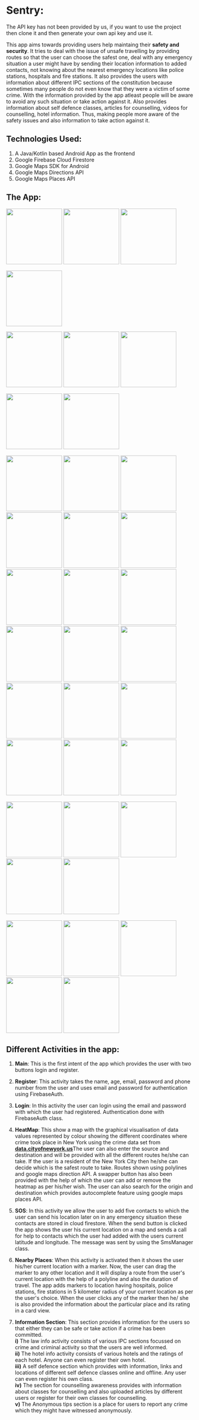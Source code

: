 # Sentry: 

The API key has not been provided by us, if you want to use the project then clone it and then generate your own api key and use it. 

  This app aims towards providing users help maintaing their **safety and security**. It tries to deal with the issue of unsafe travelling by providing routes so that the user can choose the safest one, deal with any emergency situation a user might have by sending their location information to added contacts, not knowing about the nearest emergency locations like police stations, hospitals and fire stations. It also provides the users with information about different IPC sections of the constitution because sometimes many people do not even know that they were a victim of some crime. With the information provided by the app atleast people will be aware to avoid any such situation or take action against it. Also provides information about self defence classes, articles for counselling, videos for counselling, hotel information. Thus, making people more aware of the safety issues and also information to take action against it.

## Technologies Used:

<ol>
  <li>A Java/Kotlin based Android App as the frontend</li>
  <li>Google Firebase Cloud Firestore</li>
  <li>Google Maps SDK for Android</li>
  <li>Google Maps Directions API</li>
  <li>Google Maps Places API</li>
</ol>

## The App:
<img src="https://user-images.githubusercontent.com/54111579/102006367-ab8bc100-3d46-11eb-96e3-8f5929b7a0fb.jpeg" width="150px"/> <img src="https://user-images.githubusercontent.com/54111579/102006372-b0e90b80-3d46-11eb-88f4-6adf63c4e078.jpeg" width="150px"/>
<img src="https://user-images.githubusercontent.com/54111579/102006374-b3e3fc00-3d46-11eb-8227-f3e2f56e2b80.jpeg" width="150px"/>

<img src="https://user-images.githubusercontent.com/54111579/102006421-058c8680-3d47-11eb-822c-c6ffa9173f97.jpeg" width="150px"/>

<img src="https://user-images.githubusercontent.com/54111579/102006382-bba3a080-3d46-11eb-8c6b-c4b81b8218ee.jpeg" width="150px"/> <img src="https://user-images.githubusercontent.com/54111579/102006383-be9e9100-3d46-11eb-8fd5-452018dd034f.jpeg" width="150px"/>
<img src="https://user-images.githubusercontent.com/54111579/102006386-c3634500-3d46-11eb-86fa-6d341e1316e2.jpeg" width="150px"/>


<img src="https://user-images.githubusercontent.com/54111579/101481732-a4963480-397b-11eb-9d07-1a68578d39c6.jpeg" width="150px"/> <img src="https://user-images.githubusercontent.com/54111579/101482540-e07dc980-397c-11eb-9c80-fc393dc17a38.jpeg" width="150px"/>

<img src="https://user-images.githubusercontent.com/54111579/102006836-1ab6e480-3d4a-11eb-9312-b1feb27fcbc8.jpeg" width="150px"/> <img src="https://user-images.githubusercontent.com/54111579/102006855-273b3d00-3d4a-11eb-8e97-0893cefbd538.jpeg" width="150px"/>
<img src="https://user-images.githubusercontent.com/54111579/102006854-260a1000-3d4a-11eb-8c22-a9abd381c742.jpeg" width="150px"/>
<img src="https://user-images.githubusercontent.com/54111579/102006851-23a7b600-3d4a-11eb-9a6b-66c890e382fa.jpeg" width="150px"/>
<img src="https://user-images.githubusercontent.com/54111579/102006850-230f1f80-3d4a-11eb-8b2e-0b7cda533580.jpeg" width="150px"/>
<img src="https://user-images.githubusercontent.com/54111579/102006848-21ddf280-3d4a-11eb-8ab9-ecdede44f698.jpeg" width="150px"/>
<img src="https://user-images.githubusercontent.com/54111579/102006847-21455c00-3d4a-11eb-867a-a557942b00d2.jpeg" width="150px"/>
<img src="https://user-images.githubusercontent.com/54111579/102006846-20142f00-3d4a-11eb-9a1a-c34928597b54.jpeg" width="150px"/>
<img src="https://user-images.githubusercontent.com/54111579/102006845-1f7b9880-3d4a-11eb-99f9-f931ce775c06.jpeg" width="150px"/>
<img src="https://user-images.githubusercontent.com/54111579/102006844-1ee30200-3d4a-11eb-8776-fb7f52cee6cc.jpeg" width="150px"/>
<img src="https://user-images.githubusercontent.com/54111579/102006842-1e4a6b80-3d4a-11eb-840f-54fb2a408452.jpeg" width="150px"/>
<img src="https://user-images.githubusercontent.com/54111579/102006840-1db1d500-3d4a-11eb-9b60-e8399898bd8c.jpeg" width="150px"/>
<img src="https://user-images.githubusercontent.com/54111579/102006838-1c80a800-3d4a-11eb-95ba-35168d292fae.jpeg" width="150px"/>
<img src="https://user-images.githubusercontent.com/54111579/102006837-1be81180-3d4a-11eb-84c6-fccb701b752a.jpeg" width="150px"/>
<img src="https://user-images.githubusercontent.com/54111579/102006996-41294f80-3d4b-11eb-80c8-57fdca6d2cf4.jpeg" width="150px"/>
<img src="https://user-images.githubusercontent.com/54111579/102006993-3e2e5f00-3d4b-11eb-9db6-890a2e8dafee.jpeg" width="150px"/>
<img src="https://user-images.githubusercontent.com/54111579/102006995-3ff82280-3d4b-11eb-8d30-21f534b71839.jpeg" width="150px"/>
<img src="https://user-images.githubusercontent.com/54111579/102006989-3a024180-3d4b-11eb-9b38-7b98c470edd9.jpeg" width="150px"/>

<img src="https://user-images.githubusercontent.com/54111579/102006176-13410c80-3d45-11eb-9176-0c09006584d6.jpeg" width="150px"/> <img src="https://user-images.githubusercontent.com/54111579/102006181-23f18280-3d45-11eb-8a5b-807556636992.jpeg" width="150px"/>
<img src="https://user-images.githubusercontent.com/54111579/102006184-2bb12700-3d45-11eb-975e-a68978d27e86.jpeg" width="150px"/>
<img src="https://user-images.githubusercontent.com/54111579/102006190-3370cb80-3d45-11eb-96b3-c553156122ee.jpeg" width="150px"/>
<img src="https://user-images.githubusercontent.com/54111579/102006198-3cfa3380-3d45-11eb-8c19-c46fb97778ee.jpeg" width="150px"/>

<img src="https://user-images.githubusercontent.com/54111579/102006202-41bee780-3d45-11eb-9622-293b52c48a6a.jpeg" width="150px"/> <img src="https://user-images.githubusercontent.com/54111579/102006225-6b780e80-3d45-11eb-85de-2b659208df57.jpeg" width="150px"/>
<img src="https://user-images.githubusercontent.com/54111579/102006226-6e72ff00-3d45-11eb-8ed1-45b3f5e901da.jpeg" width="150px"/>
<img src="https://user-images.githubusercontent.com/54111579/102006231-7468e000-3d45-11eb-95e6-eca7e038fd1c.jpeg" width="150px"/>
<img src="https://user-images.githubusercontent.com/54111579/102006232-76cb3a00-3d45-11eb-98ee-32a9d5898f58.jpeg" width="150px"/>



## Different Activities in the app:

 1) **Main**: This is the first intent of the app which provides the user with two buttons login and register.
 
 2) **Register**: This activity takes the name, age, email, password and phone number from the user and uses email and password for authentication using FirebaseAuth. 
 
 3) **Login**: In this activity the user can login using the email and password with which the user had registered. Authentication done with FirebaseAuth class.

 4) **HeatMap**: This show a map with the graphical visualisation of data values represented by colour showing the different coordinates where crime took place in New York using the crime data set from <a href="https://data.cityofnewyork.us"><b><ins>data.cityofnewyork.us</ins></b></a>The user can also enter the source and destination and will be provided with all the different routes he/she can take. If the user is a resident of the New York City then he/she can decide which is the safest route to take. Routes shown using polylines and google maps direction API. A swapper button has also been provided with the help of which the user can add or remove the heatmap as per his/her wish. The user can also search for the origin and destination which provides autocomplete feature using google maps places API. 
 
 5) **SOS**: In this activity we allow the user to add five contacts to which the user can send his location later on in any emergency situation these contacts are stored in cloud firestore. When the send button is clicked the app shows the user his current location on a map and sends a call for help to contacts which the user had added with the users current latitude and longitude. The message was sent by using the SmsManager class.
 
 6) **Nearby Places**: When this activity is activated then it shows the user his/her current location with a marker. Now, the user can drag the marker to any other location and it will display a route from the user's current location with the help of a polyline and also the duration of travel. The app adds markers to location having hospitals, police stations, fire stations in 5 kilometer radius of your current location as per the user's choice. When the user clicks any of the marker then he/ she is also provided the information about the particular place and its rating in a card view.
 
7) **Information Section**: This section provides information for the users so that either they can be safe or take action if a crime has been committed.
          <br/>**i)** The law info activity consists of various IPC sections focussed on crime and criminal activity so that the users are well informed.
          <br/>**ii)** The hotel info activity consists of various hotels and the ratings of each hotel. Anyone can even register their own hotel.
          <br/>**iii)** A self defence section which provides with information, links and locations of different self defence classes online and offline. Any user can even register his own class.
          <br/>**iv)** The section for counselling awareness provides with information about classes for counselling and also uploaded articles by different users or register for their own classes for counselling.
          <br/>**v)** The Anonymous tips section is a place for users to report any crime which they might have witnessed anonymously.
